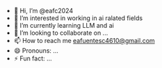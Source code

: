 - 👋 Hi, I’m @eafc2024
- 👀 I’m interested in working in ai ralated fields
- 🌱 I’m currently learning LLM and ai
- 💞️ I’m looking to collaborate on ...
- 📫 How to reach me eafuentesc4610@gmail.com
- 😄 Pronouns: ...
- ⚡ Fun fact: ...

<!---
eafc2024/eafc2024 is a ✨ special ✨ repository because its `README.md` (this file) appears on your GitHub profile.
You can click the Preview link to take a look at your changes.
--->
